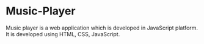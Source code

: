 # Music-Player
Music player is a web application which is developed in JavaScript platform. It is developed using HTML, CSS, JavaScript.

